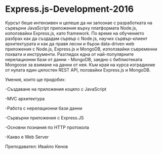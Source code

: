# Express.js-Development-2016

Курсът беше интензивен и целеше да ни запознае с разработката на сървърни JavaScript приложения върху платформата Node.js, използвайки Express.js, като framework. По време на обучението разбрах как да създадам сървър с Node.js, научих сървър-клиент архитектурата и как да правя лесни и бързи data-driven web приложения с Node.js, Express.js и MongoDB, използвайки съвременни похвати и инструменти. Разгледох една от най-популярните нерелационни бази от данни - MongoDB, заедно с библиотеката Mongoose за взимане на данни от нея. Към края на курса изградихме от нулата един цялостен REST API, ползвайки Express.js и MongoDB.

Умения, които ще придобих:

-Създаване на приложения изцяло с JavaScript

-MVC архитектура

-Работа с нерелационни бази данни

-Сървърни приложения с Express.JS

-Основни познания по HTTP протокола

-Какво е Web Server

Преподавател: Ивайло Кенов
